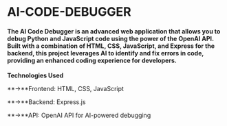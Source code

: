 # AI-CODE-DEBUGGER
#### The AI Code Debugger is an advanced web application that allows you to debug Python and JavaScript code using the power of the OpenAI API. Built with a combination of HTML, CSS, JavaScript, and Express for the backend, this project leverages AI to identify and fix errors in code, providing an enhanced coding experience for developers.
**Technologies Used**

**->**Frontend: HTML, CSS, JavaScript

**->**Backend: Express.js

**->**API: OpenAI API for AI-powered debugging
